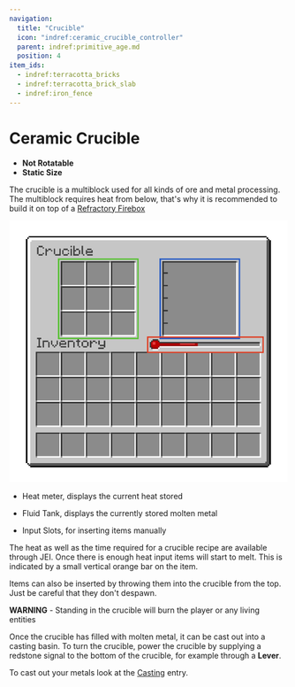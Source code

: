 ```yaml
---
navigation:
  title: "Crucible"
  icon: "indref:ceramic_crucible_controller"
  parent: indref:primitive_age.md
  position: 4
item_ids:
  - indref:terracotta_bricks
  - indref:terracotta_brick_slab
  - indref:iron_fence
---
```


# Ceramic Crucible

<GameScene zoom="3" interactive={true} fullWidth={true}>
    <MultiblockShape multiblock="indref:crucible_ceramic" direction="west"> </MultiblockShape>
</GameScene>

- **Not Rotatable**
- **Static Size**

The crucible is a multiblock used for all kinds of ore and metal processing.
The multiblock requires heat from below, that's why it is recommended to build it on top of a <ItemImage id="indref:firebox_controller" scale="0.6" /> [Refractory Firebox](./firebox.md#refractory-firebox)

<Row>

![crucible_gui](../assets/crucible_gui.png)

<Column  alignItems="center">

- <Color id="red"> Heat meter, displays the current heat stored </Color>

- <Color id="blue"> Fluid Tank, displays the currently stored molten metal </Color>

- <Color id="green"> Input Slots, for inserting items manually </Color>

</Column>

</Row>

The heat as well as the time required for a crucible recipe are available through JEI.
Once there is enough heat input items will start to melt.
This is indicated by a small vertical orange bar on the item.

Items can also be inserted by throwing them into the crucible from the top.
Just be careful that they don't despawn.

**WARNING** - Standing in the crucible will burn the player or any living entities

Once the crucible has filled with molten metal, it can be cast out into a casting basin.
To turn the crucible, power the crucible by supplying a redstone signal to the bottom of the crucible, for example through a <ItemImage id="minecraft:lever" scale="0.6" /> **Lever**.

To cast out your metals look at the [Casting](./casting.md) entry.

<GameScene zoom="3" interactive={true} fullWidth={true}>
    <MultiblockShape multiblock="indref:crucible_ceramic" unformed={false} showController={false} direction="west"> </MultiblockShape>
    <Block id="minecraft:lever" x="1" y="0" z="-2" p:face="floor" p:facing="east" p:powered="false" />
    <Block id="indref:ceramic_casting_basin" x="2" z="0" />
</GameScene>
